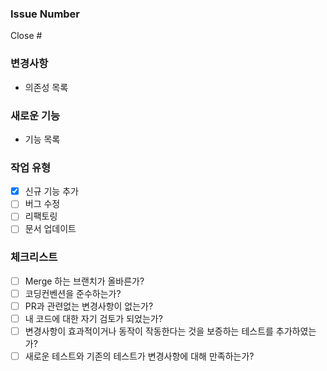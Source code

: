 ### Issue Number
Close #

### 변경사항

- 의존성 목록

### 새로운 기능

- 기능 목록

### 작업 유형
- [x] 신규 기능 추가
- [ ] 버그 수정
- [ ] 리팩토링
- [ ] 문서 업데이트

### 체크리스트
- [ ] Merge 하는 브랜치가 올바른가?
- [ ] 코딩컨벤션을 준수하는가?
- [ ] PR과 관련없는 변경사항이 없는가?
- [ ] 내 코드에 대한 자기 검토가 되었는가?
- [ ] 변경사항이 효과적이거나 동작이 작동한다는 것을 보증하는 테스트를 추가하였는가?
- [ ] 새로운 테스트와 기존의 테스트가 변경사항에 대해 만족하는가?
